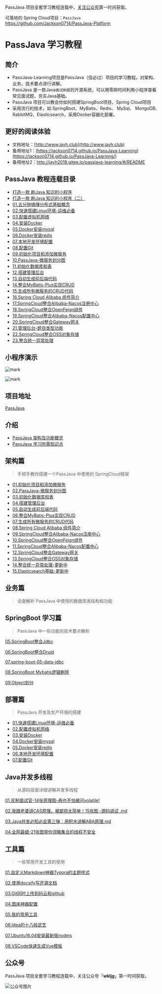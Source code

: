 PassJava 项目全套学习教程连载中，[关注公众号](#公众号)第一时间获取。

可落地的 Spring Cloud项目：`PassJava` https://github.com/Jackson0714/PassJava-Platform

# PassJava 学习教程

## 简介

- PassJava-Learning项目是PassJava（佳必过）项目的学习教程。对架构、业务、技术要点进行讲解。
- PassJava 是一款Java`面试刷题`的开源系统，可以用零碎时间利用小程序查看常见面试题，夯实Java基础。
- PassJava 项目可以教会你如何搭建SpringBoot项目，Spring Cloud项目
- 采用流行的技术，如 SpringBoot、MyBatis、Redis、 MySql、 MongoDB、 RabbitMQ、Elasticsearch，采用Docker容器化部署。

## 更好的阅读体验

- 文档地址：[http://www.jayh.club](http://www.jayh.club)
- 备用地址1：[https://jackson0714.github.io/PassJava-Learning](https://jackson0714.github.io/PassJava-Learning/) 
- 备用地址2：http://jayh2018.gitee.io/passjava-learning/#/README

## PassJava 教程连载目录

- [打造一款 刷Java 知识的小程序](https://www.cnblogs.com/jackson0714/p/passJava1.html)
- [打造一款 刷Java 知识的小程序（二）](https://www.cnblogs.com/jackson0714/p/passJava2.html)
- [01.五分钟搞懂分布式基础概念](http://www.jayh.club/#/04.SpringCloud学习篇/01.分布式基础概念)
- [02.快速搭建Linux环境-运维必备](http://www.jayh.club/#/05.安装部署篇/01.环境搭建篇)
- [03.配置虚拟机网络](http://www.jayh.club/#/05.安装部署篇/02.配置虚拟机网络)
- [04.安装Docker](http://www.jayh.club/#/05.安装部署篇/03.安装docker)
- [05.Docker安装mysql](http://www.jayh.club/#/05.安装部署篇/04.docker安装mysql)
- [06.Docker安装redis](http://www.jayh.club/#/05.安装部署篇/05.docker安装redis)
- [07.本地开发环境配置](http://www.jayh.club/#/05.安装部署篇/06.本地开发环境配置)
- [08.配置Git](http://www.jayh.club/#/05.安装部署篇/07.配置git)
- [09.初始化项目和添加微服务](http://www.jayh.club/#/02.PassJava架构篇/01.创建项目和添加模块)
- [10.PassJava-微服务划分图](http://www.jayh.club/#/01.项目简介/3.微服务划分图)
- [11.初始化数据库和表](http://www.jayh.club/#/02.PassJava架构篇/02.创建数据库和表)
- [12.搭建管理后台](http://www.jayh.club/#/02.PassJava架构篇/03.搭建管理后台)
- [13.自动生成前后端代码](http://www.jayh.club/#/02.PassJava架构篇/04.自动生成前后端代码)
- [14.整合MyBatis-Plus实现CRUD](http://www.jayh.club/#/02.PassJava架构篇/05.整合MyBatis-Plus实现CRUD)
- [15.生成所有微服务的CRUD代码](http://www.jayh.club/#/02.PassJava架构篇/06.生成所有微服务的CRUD代码)
- [16.Spring Cloud Alibaba 组件简介](http://www.jayh.club/#/02.PassJava架构篇/07.SpringCloudAlibaba组件简介)
- [17.SpringCloud整合Alibaba-Nacos注册中心](http://www.jayh.club/#/02.PassJava架构篇/08.SpringCloud整合Alibaba-Nacos组件)
- [18.SpringCloud整合OpenFeign组件](http://www.jayh.club/#/02.PassJava架构篇/09.SpringCloud整合OpenFeign组件)
- [19.SpringCloud整合Alibaba-Nacos配置中心](http://www.jayh.club/#/02.PassJava架构篇/10.SpringCloud整合Nacos配置中心)
- [20.SpringCloud整合Gateway网关](http://www.jayh.club/#/02.PassJava架构篇/11.SpringCloud整合Gateway网关)
- [21.管理后台-题目类型功能](http://www.jayh.club/#/06.PassJava业务篇/01.管理后台-题目类型功能)
- [22.SpringCloud整合OSS对象存储](http://www.jayh.club/#/02.PassJava架构篇/12.SpringCloud整合OSS对象存储)
- [23.整合统一异常处理](http://www.jayh.club/#/02.PassJava架构篇/13.整合统一异常处理.md)

## 小程序演示

![mark](http://cdn.jayh.club/blog/20200405/ik8h4UItdnSA.jpg?imageslim)

![mark](http://cdn.jayh.club/blog/20200405/pjfJNfuiXVnF.gif)

## 项目地址

[PassJava](https://github.com/Jackson0714/PassJava-Platform)

## 介绍

- [PassJava 架构及功能概览](http://www.jayh.club/#/01.项目简介/2.项目微服务架构图)
- [PassJava 学习所需知识点](http://www.jayh.club/#/01.项目简介/5.项目前置要求)

## 架构篇

> 手把手教你搭建一个PassJava 中使用的 SpringCloud框架

- [01.初始化项目和添加微服务](http://www.jayh.club/#/02.PassJava架构篇/01.创建项目和添加模块)
- [02.PassJava-微服务划分图](http://www.jayh.club/#/01.项目简介/3.微服务划分图)
- [03.初始化数据库和表](http://www.jayh.club/#/02.PassJava架构篇/02.创建数据库和表)
- [04.搭建管理后台](http://www.jayh.club/#/02.PassJava架构篇/03.搭建管理后台)
- [05.自动生成前后端代码](http://www.jayh.club/#/02.PassJava架构篇/04.自动生成前后端代码)
- [06.整合MyBatis-Plus实现CRUD](http://www.jayh.club/#/02.PassJava架构篇/05.整合MyBatis-Plus实现CRUD)
- [07.生成所有微服务的CRUD代码](http://www.jayh.club/#/02.PassJava架构篇/06.生成所有微服务的CRUD代码)
- [08.Spring Cloud Alibaba 组件简介](http://www.jayh.club/#/02.PassJava架构篇/07.SpringCloudAlibaba组件简介)
- [09.SpringCloud整合Alibaba-Nacos注册中心](http://www.jayh.club/#/02.PassJava架构篇/08.SpringCloud整合Alibaba-Nacos组件)
- [10.SpringCloud整合OpenFeign组件](http://www.jayh.club/#/02.PassJava架构篇/09.SpringCloud整合OpenFeign组件)
- [11.SpringCloud整合Alibaba-Nacos配置中心](http://www.jayh.club/#/02.PassJava架构篇/10.SpringCloud整合Nacos配置中心)
- [12.SpringCloud整合Gateway网关](http://www.jayh.club/#/02.PassJava架构篇/11.SpringCloud整合Gateway网关)
- [13.SpringCloud整合OSS对象存储](http://www.jayh.club/#/02.PassJava架构篇/12.SpringCloud整合OSS对象存储)
- [14.整合统一异常处理-更新中]([http://www.jayh.club/#/02.PassJava%E6%9E%B6%E6%9E%84%E7%AF%87/13.%E6%95%B4%E5%90%88%E7%BB%9F%E4%B8%80%E5%BC%82%E5%B8%B8%E5%A4%84%E7%90%86](http://www.jayh.club/#/02.PassJava架构篇/13.整合统一异常处理))
- [15.Elasticsearch基础-更新中]()

## 业务篇

> 全面解析 PassJava 中使用的数据库表结构和功能

## SpringBoot 学习篇

> PassJava 中一些功能的技术要点解析

[05.SpringBoot整合Jdbc](http://www.jayh.club/#/03.SpringBoot学习篇/spring-boot-05-data-jdbc.md)

[06.SpringBoot整合Druid](http://www.jayh.club/#/03.SpringBoot学习篇/spring-boot-06-data-druid.md)

[07.spring-boot-05-data-jdbc](http://www.jayh.club/#/03.SpringBoot学习篇/spring-boot-07-data-mybatis.md)

[08.SpringBoot Mybatis逻辑删除](http://www.jayh.club/#/03.SpringBoot学习篇/08.SpringBoot-Mybatis逻辑删除.md)

[09.Object划分](http://www.jayh.club/#/03.SpringBoot学习篇/09.Object划分.md)

## 部署篇

> PassJava 开发及生产环境的搭建

- [01.快速搭建Linux环境-运维必备](http://www.jayh.club/#/05.安装部署篇/01.环境搭建篇)
- [02.配置虚拟机网络](http://www.jayh.club/#/05.安装部署篇/02.配置虚拟机网络)
- [03.安装Docker](http://www.jayh.club/#/05.安装部署篇/03.安装docker)
- [04.Docker安装mysql](http://www.jayh.club/#/05.安装部署篇/04.docker安装mysql)
- [05.Docker安装redis](http://www.jayh.club/#/05.安装部署篇/05.docker安装redis)
- [06.本地开发环境配置](http://www.jayh.club/#/05.安装部署篇/06.本地开发环境配置)
- [07.配置Git](http://www.jayh.club/#/05.安装部署篇/07.配置git)

## Java并发多线程

> 从源码层面详细讲解并发多线程

[01.反制面试官-14张原理图-再也不怕被问volatile!](https://juejin.im/post/6861885337568804871)

[02.我跟老婆讲CAS原理，被鄙视太简单！15张图 -源码调试 .md](https://juejin.im/post/6863799243182702599)

[03.Java并发必知必会第三弹：用积木讲解ABA原理.md](https://juejin.im/post/6864945088721027079)

[04.全网最细-21张图带你领略集合的线程不安全](https://juejin.im/post/6866444584688451591)

## 工具篇

> 一些常用开发工具的使用

[01.自定义Markdown神器Typora的主题样式](https://juejin.im/post/6864745378558771214)

[02.使用docsify写开源文档]([http://www.jayh.club/#/99.tools/02.%E4%BD%BF%E7%94%A8docsify%E5%86%99%E5%BC%80%E6%BA%90%E6%96%87%E6%A1%A3](http://www.jayh.club/#/99.tools/02.使用docsify写开源文档))

[03.Git同时上传到码云和github](https://juejin.im/post/6859388700858679303)

[04.图床神器配置]([http://www.jayh.club/#/99.tools/04.%E5%9B%BE%E5%BA%8A%E7%A5%9E%E5%99%A8%E9%85%8D%E7%BD%AE](http://www.jayh.club/#/99.tools/04.图床神器配置))

[05.我的常用工具](http://www.jayh.club/#/99.tools/05.%E6%88%91%E7%9A%84%E5%B8%B8%E7%94%A8%E5%B7%A5%E5%85%B7)

[06.Idea的十八般武艺](99.tools/06.Idea的十八般武艺.md)

[07.Ubuntu16.04安装最新版nodejs]([http://www.jayh.club/#/99.tools/06.Idea%E7%9A%84%E5%8D%81%E5%85%AB%E8%88%AC%E6%AD%A6%E8%89%BA](http://www.jayh.club/#/99.tools/06.Idea的十八般武艺))

[08.VSCode快速生成Vue模板]([http://www.jayh.club/#/99.tools/VSCode%E5%BF%AB%E9%80%9F%E7%94%9F%E6%88%90Vue%E6%A8%A1%E6%9D%BF](http://www.jayh.club/#/99.tools/VSCode快速生成Vue模板))

## 公众号

PassJava 项目全套学习教程连载中，关注公众号「**wkljg**」第一时间获取。

![公众号图片](http://cdn.jayh.club/blog/20200405/K6buDl2MUwGe.png?imageslim)